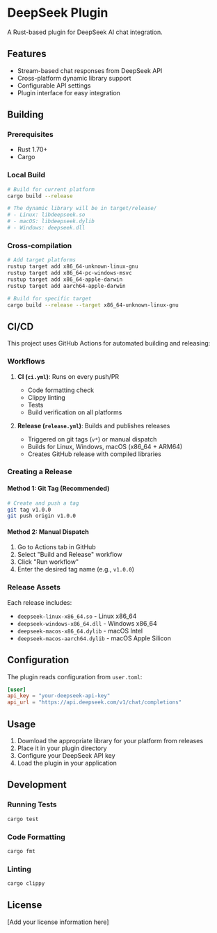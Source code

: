 # DeepSeek Plugin

A Rust-based plugin for DeepSeek AI chat integration.

## Features

- Stream-based chat responses from DeepSeek API
- Cross-platform dynamic library support
- Configurable API settings
- Plugin interface for easy integration

## Building

### Prerequisites

- Rust 1.70+ 
- Cargo

### Local Build

```bash
# Build for current platform
cargo build --release

# The dynamic library will be in target/release/
# - Linux: libdeepseek.so
# - macOS: libdeepseek.dylib  
# - Windows: deepseek.dll
```

### Cross-compilation

```bash
# Add target platforms
rustup target add x86_64-unknown-linux-gnu
rustup target add x86_64-pc-windows-msvc
rustup target add x86_64-apple-darwin
rustup target add aarch64-apple-darwin

# Build for specific target
cargo build --release --target x86_64-unknown-linux-gnu
```

## CI/CD

This project uses GitHub Actions for automated building and releasing:

### Workflows

1. **CI (`ci.yml`)**: Runs on every push/PR
   - Code formatting check
   - Clippy linting
   - Tests
   - Build verification on all platforms

2. **Release (`release.yml`)**: Builds and publishes releases
   - Triggered on git tags (`v*`) or manual dispatch
   - Builds for Linux, Windows, macOS (x86_64 + ARM64)
   - Creates GitHub release with compiled libraries

### Creating a Release

#### Method 1: Git Tag (Recommended)
```bash
# Create and push a tag
git tag v1.0.0
git push origin v1.0.0
```

#### Method 2: Manual Dispatch
1. Go to Actions tab in GitHub
2. Select "Build and Release" workflow
3. Click "Run workflow"
4. Enter the desired tag name (e.g., `v1.0.0`)

### Release Assets

Each release includes:
- `deepseek-linux-x86_64.so` - Linux x86_64
- `deepseek-windows-x86_64.dll` - Windows x86_64  
- `deepseek-macos-x86_64.dylib` - macOS Intel
- `deepseek-macos-aarch64.dylib` - macOS Apple Silicon

## Configuration

The plugin reads configuration from `user.toml`:

```toml
[user]
api_key = "your-deepseek-api-key"
api_url = "https://api.deepseek.com/v1/chat/completions"
```

## Usage

1. Download the appropriate library for your platform from releases
2. Place it in your plugin directory
3. Configure your DeepSeek API key
4. Load the plugin in your application

## Development

### Running Tests
```bash
cargo test
```

### Code Formatting
```bash
cargo fmt
```

### Linting
```bash
cargo clippy
```

## License

[Add your license information here]
